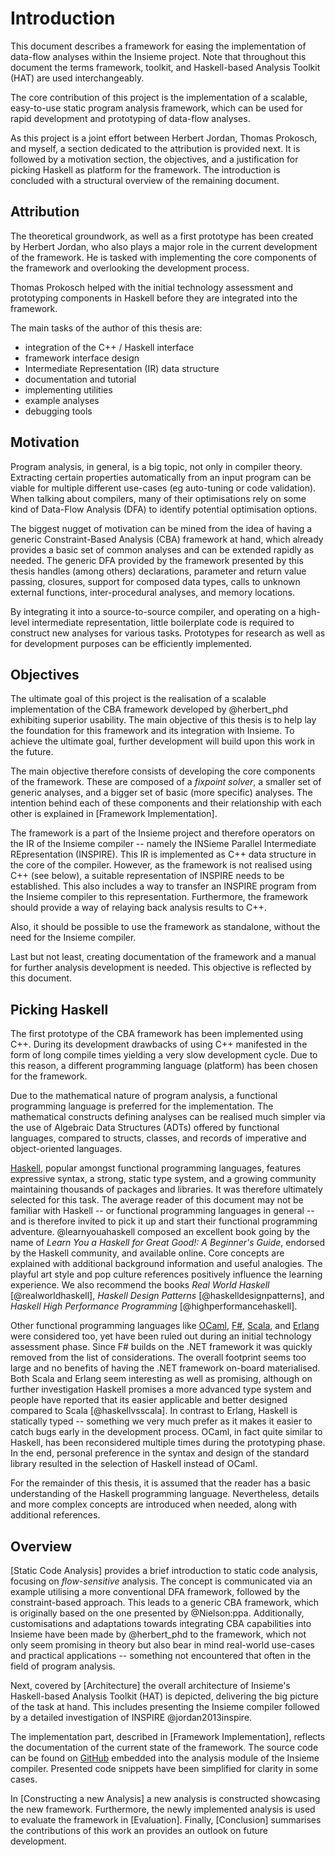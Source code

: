 # Introduction

This document describes a framework for easing the implementation of data-flow analyses within the Insieme project.
Note that throughout this document the terms framework, toolkit, and Haskell-based Analysis Toolkit (HAT) are used interchangeably.

The core contribution of this project is the implementation of a scalable, easy-to-use static program analysis framework, which can be used for rapid development and prototyping of data-flow analyses.

As this project is a joint effort between Herbert Jordan, Thomas Prokosch, and myself, a section dedicated to the attribution is provided next.
It is followed by a motivation section, the objectives, and a justification for picking Haskell as platform for the framework.
The introduction is concluded with a structural overview of the remaining document.

## Attribution

The theoretical groundwork, as well as a first prototype has been created by Herbert Jordan, who also plays a major role in the current development of the framework.
He is tasked with implementing the core components of the framework and overlooking the development process.

Thomas Prokosch helped with the initial technology assessment and prototyping components in Haskell before they are integrated into the framework.

The main tasks of the author of this thesis are:

- integration of the C++ / Haskell interface
- framework interface design
- Intermediate Representation (IR) data structure
- documentation and tutorial
- implementing utilities
- example analyses
- debugging tools

## Motivation

Program analysis, in general, is a big topic, not only in compiler theory.
Extracting certain properties automatically from an input program can be viable for multiple different use-cases (eg auto-tuning or code validation).
When talking about compilers, many of their optimisations rely on some kind of Data-Flow Analysis (DFA) to identify potential optimisation options.

The biggest nugget of motivation can be mined from the idea of having a generic Constraint-Based Analysis (CBA) framework at hand, which already provides a basic set of common analyses and can be extended rapidly as needed.
The generic DFA provided by the framework presented by this thesis handles (among others) declarations, parameter and return value passing, closures, support for composed data types, calls to unknown external functions, inter-procedural analyses, and memory locations.

By integrating it into a source-to-source compiler, and operating on a high-level intermediate representation, little boilerplate code is required to construct new analyses for various tasks.
Prototypes for research as well as for development purposes can be efficiently implemented.


## Objectives

The ultimate goal of this project is the realisation of a scalable implementation of the CBA framework developed by @herbert_phd exhibiting superior usability.
The main objective of this thesis is to help lay the foundation for this framework and its integration with Insieme.
To achieve the ultimate goal, further development will build upon this work in the future.

The main objective therefore consists of developing the core components of the framework.
These are composed of a *fixpoint solver*, a smaller set of generic analyses, and a bigger set of basic (more specific) analyses.
The intention behind each of these components and their relationship with each other is explained in [Framework Implementation].

The framework is a part of the Insieme project and therefore operators on the IR of the Insieme compiler -- namely the INSieme Parallel Intermediate REpresentation (INSPIRE).
This IR is implemented as C++ data structure in the core of the compiler.
However, as the framework is not realised using C++ (see below), a suitable representation of INSPIRE needs to be established.
This also includes a way to transfer an INSPIRE program from the Insieme compiler to this representation.
Furthermore, the framework should provide a way of relaying back analysis results to C++.

Also, it should be possible to use the framework as standalone, without the need for the Insieme compiler.

Last but not least, creating documentation of the framework and a manual for further analysis development is needed. This objective is reflected by this document.

## Picking Haskell

The first prototype of the CBA framework has been implemented using C++.
During its development drawbacks of using C++ manifested in the form of long compile times yielding a very slow development cycle.
Due to this reason, a different programming language (platform) has been chosen for the framework.

Due to the mathematical nature of program analysis, a functional programming language is preferred for the implementation.
The mathematical constructs defining analyses can be realised much simpler via the use of Algebraic Data Structures (ADTs) offered by functional languages, compared to structs, classes, and records of imperative and object-oriented languages.

[Haskell](https://www.haskell.org), popular amongst functional programming languages, features expressive syntax, a strong, static type system, and a growing community maintaining thousands of packages and libraries.
It was therefore ultimately selected for this task.
The average reader of this document may not be familiar with Haskell -- or functional programming languages in general -- and is therefore invited to pick it up and start their functional programming adventure.
@learnyouahaskell composed an excellent book going by the name of *Learn You a Haskell for Great Good!: A Beginner's Guide*, endorsed by the Haskell community, and available online.
Core concepts are explained with additional background information and useful analogies.
The playful art style and pop culture references positively influence the learning experience.
We also recommend the books *Real World Haskell* [@realworldhaskell], *Haskell Design Patterns* [@haskelldesignpatterns], and *Haskell High Performance Programming* [@highperformancehaskell].

Other functional programming languages like [OCaml](http://ocaml.org), [F#](http://fsharp.org), [Scala](http://scala-lang.org), and [Erlang](http://www.erlang.org) were considered too, yet have been ruled out during an initial technology assessment phase.
Since F\# builds on the .NET framework it was quickly removed from the list of considerations.
The overall footprint seems too large and no benefits of having the .NET framework on-board materialised.
Both Scala and Erlang seem interesting as well as promising, although on further investigation Haskell promises a more advanced type system and people have reported that its easier applicable and better designed compared to Scala [@haskellvsscala].
In contrast to Erlang, Haskell is statically typed -- something we very much prefer as it makes it easier to catch bugs early in the development process.
OCaml, in fact quite similar to Haskell, has been reconsidered multiple times during the prototyping phase.
In the end, personal preference in the syntax and design of the standard library resulted in the selection of Haskell instead of OCaml.

For the remainder of this thesis, it is assumed that the reader has a basic understanding of the Haskell programming language.
Nevertheless, details and more complex concepts are introduced when needed, along with additional references.

## Overview

[Static Code Analysis] provides a brief introduction to static code analysis, focusing on *flow-sensitive* analysis.
The concept is communicated via an example utilising a more conventional DFA framework, followed by the constraint-based approach.
This leads to a generic CBA framework, which is originally based on the one presented by @Nielson:ppa.
Additionally, customisations and adaptations towards integrating CBA capabilities into Insieme have been made by @herbert_phd to the framework, which not only seem promising in theory but also bear in mind real-world use-cases and practical applications -- something not encountered that often in the field of program analysis.

Next, covered by [Architecture] the overall architecture of Insieme's Haskell-based Analysis Toolkit (HAT) is depicted, delivering the big picture of the task at hand.
This includes presenting the Insieme compiler followed by a detailed investigation of INSPIRE @jordan2013inspire.

The implementation part, described in [Framework Implementation], reflects the documentation of the current state of the framework.
The source code can be found on [GitHub](https://github.com/insieme/insieme) embedded into the analysis module of the Insieme compiler.
Presented code snippets have been simplified for clarity in some cases.

In [Constructing a new Analysis] a new analysis is constructed showcasing the new framework.
Furthermore, the newly implemented analysis is used to evaluate the framework in [Evaluation].
Finally, [Conclusion] summarises the contributions of this work an provides an outlook on future development.
